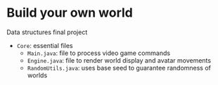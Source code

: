 # Build your own world

Data structures final project

- `Core`: essential files
    - `Main.java`: file to process video game commands
    - `Engine.java`: file to render world display and avatar movements
    - `RandomUtils.java`: uses base seed to guarantee randomness of worlds

